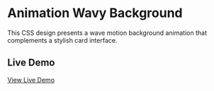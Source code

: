 # Animation Wavy Background

This CSS design presents a wave motion background animation that complements a stylish card interface. 

## Live Demo

[View Live Demo](https://shahenda-elshayal.github.io/wave-motion-background/)

